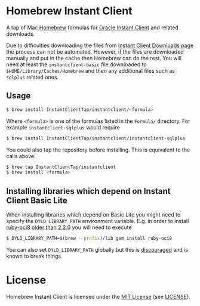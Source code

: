 # Homebrew Instant Client

A tap of Mac [Homebrew][] formulas for [Oracle Instant Client][] and related
downloads.

Due to difficulties downloading the files from [Instant Client Downloads page][]
the process can not be automated. However, if the files are downloaded manually
and put in the cache then Homebrew can do the rest. You will need at least the
`instantclient-basic` file downloaded to `$HOME/Library/Caches/Homebrew` and
then any additional files such as `sqlplus` related ones.

## Usage

```bash
$ brew install InstantClientTap/instantclient/<formula>
```

Where `<formula>` is one of the formulas listed in the `Formula/` directory. For
example `instantclient-sqlplus` would require

```bash
$ brew install InstantClientTap/instantclient/instantclient-sqlplus
```

You could also tap the repository before installing. This is equivalent to the
calls above:

```bash
$ brew tap InstantClientTap/instantclient
$ brew install <formula>
```

## Installing libraries which depend on Instant Client Basic Lite

When installing libraries which depend on Basic Lite you might need to specify
the `DYLD_LIBRARY_PATH` environment variable. E.g. in order to install
[ruby-oci8][] [older than 2.2.0][] you will need to execute

```bash
$ DYLD_LIBRARY_PATH=$(brew --prefix)/lib gem install ruby-oci8
```

You can also set `DYLD_LIBRARY_PATH` globally but this is
[discouraged](https://discussions.apple.com/thread/1108472) and is known to
break things.


# License

Homebrew Instant Client is licensed under the [MIT License][] (see [LICENSE][]).


[homebrew]: http://brew.sh
[Oracle Instant Client]: http://www.oracle.com/technetwork/database/features/instant-client/index-100365.html
[Instant Client Downloads page]: http://www.oracle.com/technetwork/topics/intel-macsoft-096467.html
[ruby-oci8]: https://github.com/kubo/ruby-oci8
[older than 2.2.0]: https://github.com/kubo/ruby-oci8/blob/master/docs/install-instant-client.md#os-x
[MIT License]: http://www.opensource.org/licenses/MIT
[LICENSE]: https://github.com/InstantClientTap/homebrew-instantclient
